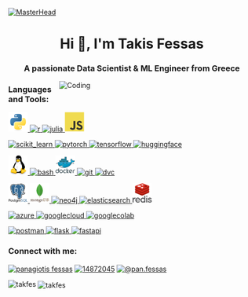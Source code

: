 [![MasterHead](https://media2.giphy.com/media/YnexM9LwlwGu4Z1QnS/200w.gif?cid=6c09b952uityhj8m9hzteu3srr5hdk0lpplcqntoo7uetzpa&rid=200w.gif&ct=g)](https://Takfes.io)

<h1 align="center">Hi 👋, I'm Takis Fessas</h1>
<h3 align="center">A passionate Data Scientist & ML Engineer from Greece</h3>
<img align="right" alt="Coding" width="400" src="https://cdn.dribbble.com/users/1162077/screenshots/3848914/media/7ed7d5ca074b48b328150e5a231e8d1f.gif">

<!-- - 💬 Ask me about **sklearn, mlflow, optuna, pycaret** -->

<h3 align="left">Languages and Tools:</h3>
<p align="left">

<a href="https://www.python.org" target="_blank" rel="noreferrer"> <img src="https://raw.githubusercontent.com/devicons/devicon/master/icons/python/python-original.svg" alt="python" width="40" height="40"/> </a>
<a href="https://posit.co/" target="_blank" rel="noreferrer"> <img src="https://upload.wikimedia.org/wikipedia/commons/thumb/e/e0/Eo_circle_blue_letter-r.svg/1024px-Eo_circle_blue_letter-r.svg.png?20200417111019" alt="r" width="40" height="40"/> </a>
<a href="https://julialang.org/" target="_blank" rel="noreferrer"> <img src="https://cdn.worldvectorlogo.com/logos/julia-1.svg" alt="julia" width="40" height="40"/> </a>
<a href="https://developer.mozilla.org/en-US/docs/Web/JavaScript" target="_blank" rel="noreferrer"> <img src="https://raw.githubusercontent.com/devicons/devicon/master/icons/javascript/javascript-original.svg" alt="javascript" width="40" height="40"/> </a>

<a href="https://scikit-learn.org/" target="_blank" rel="noreferrer"> <img src="https://upload.wikimedia.org/wikipedia/commons/0/05/Scikit_learn_logo_small.svg" alt="scikit_learn" width="40" height="40"/> </a>
<a href="https://pytorch.org/" target="_blank" rel="noreferrer"> <img src="https://www.vectorlogo.zone/logos/pytorch/pytorch-icon.svg" alt="pytorch" width="40" height="40"/> </a>
<a href="https://www.tensorflow.org" target="_blank" rel="noreferrer"> <img src="https://www.vectorlogo.zone/logos/tensorflow/tensorflow-icon.svg" alt="tensorflow" width="40" height="40"/> </a>
<a href="https://huggingface.co/" target="_blank" rel="noreferrer"> <img src="https://www.svgrepo.com/show/401953/hugging-face.svg" alt="huggingface" width="40" height="40"/> </a>

<a href="https://www.linux.org/" target="_blank" rel="noreferrer"> <img src="https://raw.githubusercontent.com/devicons/devicon/master/icons/linux/linux-original.svg" alt="linux" width="40" height="40"/> </a>
<a href="https://www.gnu.org/software/bash/" target="_blank" rel="noreferrer"> <img src="https://www.vectorlogo.zone/logos/gnu_bash/gnu_bash-icon.svg" alt="bash" width="40" height="40"/> </a>
<a href="https://www.docker.com/" target="_blank" rel="noreferrer"> <img src="https://raw.githubusercontent.com/devicons/devicon/master/icons/docker/docker-original-wordmark.svg" alt="docker" width="40" height="40"/> </a>
<a href="https://git-scm.com/" target="_blank" rel="noreferrer"> <img src="https://www.vectorlogo.zone/logos/git-scm/git-scm-icon.svg" alt="git" width="40" height="40"/> </a>
<a href="https://dvc.org/" target="_blank" rel="noreferrer"> <img src="https://www.svgrepo.com/show/373568/dvc.svg" alt="dvc" width="40" height="40"/> </a>

<a href="https://www.postgresql.org" target="_blank" rel="noreferrer"> <img src="https://raw.githubusercontent.com/devicons/devicon/master/icons/postgresql/postgresql-original-wordmark.svg" alt="postgresql" width="40" height="40"/> </a>
<a href="https://www.mongodb.com/" target="_blank" rel="noreferrer"> <img src="https://raw.githubusercontent.com/devicons/devicon/master/icons/mongodb/mongodb-original-wordmark.svg" alt="mongodb" width="40" height="40"/> </a>
<a href="https://neo4j.com/" target="_blank" rel="noreferrer"> <img src="https://static-00.iconduck.com/assets.00/neo4j-icon-452x512-b63ajo4a.png" alt="neo4j" width="40" height="40"/> </a>
<a href="https://www.elastic.co" target="_blank" rel="noreferrer"> <img src="https://www.vectorlogo.zone/logos/elastic/elastic-icon.svg" alt="elasticsearch" width="40" height="40"/> </a>
<a href="https://redis.io" target="_blank" rel="noreferrer"> <img src="https://raw.githubusercontent.com/devicons/devicon/master/icons/redis/redis-original-wordmark.svg" alt="redis" width="40" height="40"/> </a>

<a href="https://azure.microsoft.com/en-in/" target="_blank" rel="noreferrer"> <img src="https://www.vectorlogo.zone/logos/microsoft_azure/microsoft_azure-icon.svg" alt="azure" width="40" height="40"/> </a>
<a href="https://cloud.google.com/" target="_blank" rel="noreferrer"> <img src="https://static-00.iconduck.com/assets.00/google-cloud-icon-512x412-8rnz6wkz.png" alt="googlecloud" width="40" height="40"/> </a>
<a href="https://colab.research.google.com/" target="_blank" rel="noreferrer"> <img src="https://colab.research.google.com/img/colab_favicon_256px.png" alt="googlecolab" width="40" height="40"/> </a>

<a href="https://postman.com" target="_blank" rel="noreferrer"> <img src="https://www.vectorlogo.zone/logos/getpostman/getpostman-icon.svg" alt="postman" width="40" height="40"/> </a>
<a href="https://flask.palletsprojects.com/en/2.2.x/" target="_blank" rel="noreferrer"> <img src="https://www.svgrepo.com/show/473611/flask.svg" alt="flask" width="40" height="40"/> </a>
<a href="https://fastapi.tiangolo.com/" target="_blank" rel="noreferrer"> <img src="https://cdn.worldvectorlogo.com/logos/fastapi.svg" alt="fastapi" width="40" height="40"/> </a>

</p>

<h3 align="left">Connect with me:</h3>
<p align="left">
<a href="https://linkedin.com/in/panagiotisfessas" target="blank"><img align="center" src="https://raw.githubusercontent.com/rahuldkjain/github-profile-readme-generator/master/src/images/icons/Social/linked-in-alt.svg" alt="panagiotis fessas" height="30" width="40" /></a>
<a href="https://stackoverflow.com/users/14872045" target="blank"><img align="center" src="https://raw.githubusercontent.com/rahuldkjain/github-profile-readme-generator/master/src/images/icons/Social/stack-overflow.svg" alt="14872045" height="30" width="40" /></a>
<a href="https://medium.com/@pan.fessas" target="blank"><img align="center" src="https://raw.githubusercontent.com/rahuldkjain/github-profile-readme-generator/master/src/images/icons/Social/medium.svg" alt="@pan.fessas" height="30" width="40" /></a>
</p>

<p><img align="left" src="https://github-readme-stats.vercel.app/api/top-langs?username=takfes&show_icons=true&locale=en&layout=compact" alt="takfes" /></p>
<p>&nbsp;<img align="center" src="https://github-readme-stats.vercel.app/api?username=takfes&show_icons=true&locale=en" alt="takfes" /></p>

